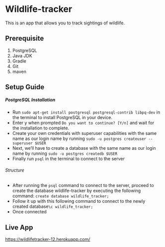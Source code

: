 # Wildlife-tracker
This is an app that allows you to track sightings of wildlife.

## Prerequisite
1. PostgreSQL
2. Java JDK
3. Gradle
4. Git
5. maven


## Setup Guide
##### PostgreSQL Installation
+ Run `sudo apt-get install postgresql postgresql-contrib libpq-dev` in the terminal to install PostgreSQL in your device.
+ Enter y when prompted `Do you want to continue? [Y/n]` and wait for the installation to complete.
+ Create your own credentials with superuser capabilities with the same name as our login name by running `sudo -u postgres createuser --superuser $USER`
+ Next, we’ll have to create a database with the same name as our login name by running `sudo -u postgres createdb $USER`
+ Finally run `psql` in the terminal to connect to the server
###### Structure
+ After running the `psql` command to connect to the server, proceed to create the database wildlife-tracker by executing the following command: `create database wildlife_tracker;`
+ Follow it up with this following command to connect to the newly created database`\c wildlife_tracker;`
+ Once connected

## Live App

https://wildlifetracker-12.herokuapp.com/
